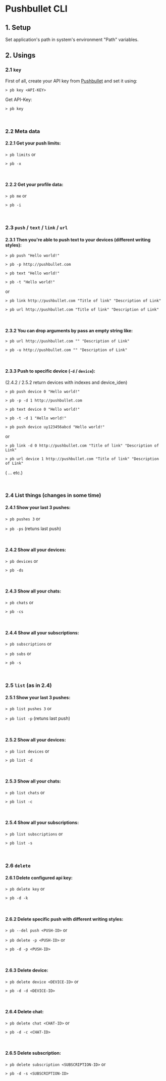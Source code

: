 # Pushbullet CLI

## 1. Setup

Set application's path in system's environment "Path" variables.

## 2. Usings

### 2.1 `key`

First of all, create your API key from [Pushbullet](http://pushbullet.com) and set it using:

`> pb key <API-KEY>`

Get API-Key:

`> pb key`

<br />

### 2.2 Meta data

#### 2.2.1 Get your push limits:

`> pb limits` or

`> pb -x`

<br />

#### 2.2.2 Get your profile data:

`> pb me` or

`> pb -i`

<br />

### 2.3 `push` / `text` / `link` / `url`

#### 2.3.1 Then you're able to push text to your devices (different writing styles):

`> pb push "Hello world!"`

`> pb -p http://pushbullet.com`

`> pb text "Hello world!"`

`> pb -t "Hello world!"`

or

`> pb link http://pushbullet.com "Title of link" "Description of Link"`

`> pb url http://pushbullet.com "Title of link" "Description of Link"`

<br />

#### 2.3.2 You can drop arguments by pass an empty string like:

`> pb url http://pushbullet.com "" "Description of Link"`

`> pb -u http://pushbullet.com "" "Description of Link"`

<br />

#### 2.3.3 Push to specific device (`-d` / `device`):
(2.4.2 / 2.5.2 return devices with indexes and device_iden)

`> pb push device 0 "Hello world!"`

`> pb -p -d 1 http://pushbullet.com`

`> pb text device 0 "Hello world!"`

`> pb -t -d 1 "Hello world!"`

`> pb push device uy123456abcd "Hello world!"`

or

`> pb link -d 0 http://pushbullet.com "Title of link" "Description of Link"`

`> pb url device 1 http://pushbullet.com "Title of link" "Description of Link"`

( ... etc.)

<br />

### 2.4 List things (changes in some time)

#### 2.4.1 Show your last 3 pushes:

`> pb pushes 3` or

`> pb -ps` (retuns last push)

<br />

#### 2.4.2 Show all your devices:

`> pb devices` or

`> pb -ds`

<br />

#### 2.4.3 Show all your chats:

`> pb chats` or

`> pb -cs`

<br />

#### 2.4.4 Show all your subscriptions:

`> pb subscriptions` or

`> pb subs` or

`> pb -s`

<br />

### 2.5 `list` (as in 2.4)

#### 2.5.1 Show your last 3 pushes:

`> pb list pushes 3` or

`> pb list -p` (retuns last push)

<br />

#### 2.5.2 Show all your devices:

`> pb list devices` or

`> pb list -d`

<br />

#### 2.5.3 Show all your chats:

`> pb list chats` or

`> pb list -c`

<br />

#### 2.5.4 Show all your subscriptions:

`> pb list subscriptions` or

`> pb list -s`

<br />

### 2.6 `delete`

#### 2.6.1 Delete configured api key:

`> pb delete key` or

`> pb -d -k`

<br />

#### 2.6.2 Delete specific push with different writing styles:

`> pb --del push <PUSH-ID>` or

`> pb delete -p <PUSH-ID>` or

`> pb -d -p <PUSH-ID>`

<br />

#### 2.6.3 Delete device:

`> pb delete device <DEVICE-ID>` or

`> pb -d -d <DEVICE-ID>`

<br />

#### 2.6.4 Delete chat:

`> pb delete chat <CHAT-ID>` or

`> pb -d -c <CHAT-ID>`

<br />

#### 2.6.5 Delete subscription:

`> pb delete subscription <SUBSCRIPTION-ID>` or

`> pb -d -s <SUBSCRIPTION-ID>`
